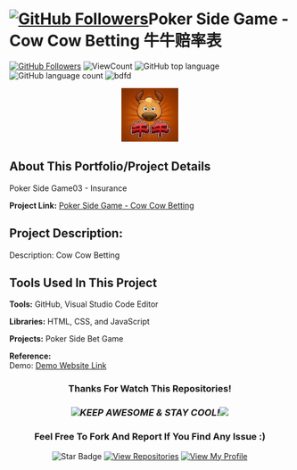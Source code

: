 # <a href="https://github.com/bdfd"><img height=40 src="https://cdn.jsdelivr.net/gh/bdfd/Personal_Image_Repo/4.Stamp/BDFD_Stamp.png" alt="GitHub Followers" /></a>Poker Side Game - Cow Cow Betting 牛牛赔率表

<a href="https://github.com/bdfd"><img src="https://img.shields.io/github/followers/bdfd?label=Follow%20Me&logo=github" alt="GitHub Followers" /></a>
![ViewCount](https://views.whatilearened.today/views/github/BDFDPortfolio/Game04_Cow-Cow-Betting.svg?cache=remove)
![GitHub top language](https://img.shields.io/github/languages/top/BDFDPortfolio/Game04_Cow-Cow-Betting?style=flat)
![GitHub language count](https://img.shields.io/github/languages/count/BDFDPortfolio/Game04_Cow-Cow-Betting?style=flat)
<img height=20 src="https://cdn.jsdelivr.net/gh/bdfd/Personal_Image_Repo/7.Color-Icon/Status/Finish.svg" alt="bdfd" />

<div align="center">
    <img src="images/demo.jpg" alt="Logo" width="102" height="96">
</div>

## About This Portfolio/Project Details

Poker Side Game03 - Insurance

**Project Link:** [Poker Side Game - Cow Cow Betting](https://bdfdportfolio.tk/Game04_Cow-Cow-Betting/)

## Project Description:

Description: Cow Cow Betting

## Tools Used In This Project

**Tools:** GitHub, Visual Studio Code Editor

**Libraries:** HTML, CSS, and JavaScript

**Projects:** Poker Side Bet Game

**Reference:**  
Demo: <a href="https://bdfdportfolio.tk/Game04_Cow-Cow-Betting/">Demo Website Link</a>

<div align="center">

### Thanks For Watch This Repositories!

### <img src="https://media.giphy.com/media/WUlplcMpOCEmTGBtBW/giphy.gif" width="30"><i>KEEP AWESOME & STAY COOL!</i><img src="https://media.giphy.com/media/WUlplcMpOCEmTGBtBW/giphy.gif" width="30">

### Feel Free To Fork And Report If You Find Any Issue :)

![Star Badge](https://img.shields.io/static/v1?label=%F0%9F%8C%9F&message=If%20Useful&style=style=flat&color=BC4E99)
[![View Repositories](https://img.shields.io/badge/View-My_Repositories-blue?logo=GitHub)](https://github.com/bdfd?tab=repositories)
[![View My Profile](https://img.shields.io/badge/View-My_Profile-green?logo=GitHub)](https://github.com/bdfd)

</div>
